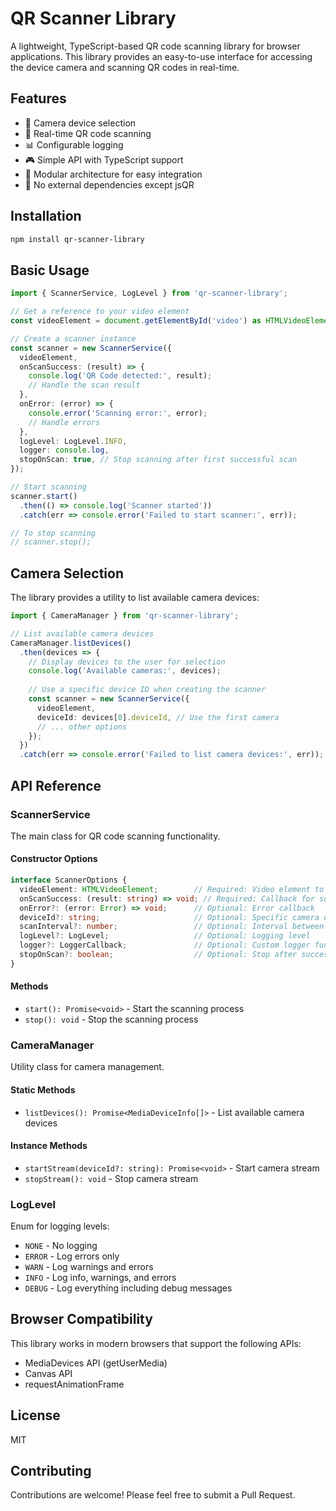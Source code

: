 # QR Scanner Library

A lightweight, TypeScript-based QR code scanning library for browser applications. This library provides an easy-to-use interface for accessing the device camera and scanning QR codes in real-time.

## Features

- 📱 Camera device selection
- 🔄 Real-time QR code scanning
- 📊 Configurable logging
- 🎮 Simple API with TypeScript support
- 🧩 Modular architecture for easy integration
- 🔌 No external dependencies except jsQR

## Installation

```bash
npm install qr-scanner-library
```

## Basic Usage

```typescript
import { ScannerService, LogLevel } from 'qr-scanner-library';

// Get a reference to your video element
const videoElement = document.getElementById('video') as HTMLVideoElement;

// Create a scanner instance
const scanner = new ScannerService({
  videoElement,
  onScanSuccess: (result) => {
    console.log('QR Code detected:', result);
    // Handle the scan result
  },
  onError: (error) => {
    console.error('Scanning error:', error);
    // Handle errors
  },
  logLevel: LogLevel.INFO,
  logger: console.log,
  stopOnScan: true, // Stop scanning after first successful scan
});

// Start scanning
scanner.start()
  .then(() => console.log('Scanner started'))
  .catch(err => console.error('Failed to start scanner:', err));

// To stop scanning
// scanner.stop();
```

## Camera Selection

The library provides a utility to list available camera devices:

```typescript
import { CameraManager } from 'qr-scanner-library';

// List available camera devices
CameraManager.listDevices()
  .then(devices => {
    // Display devices to the user for selection
    console.log('Available cameras:', devices);
    
    // Use a specific device ID when creating the scanner
    const scanner = new ScannerService({
      videoElement,
      deviceId: devices[0].deviceId, // Use the first camera
      // ... other options
    });
  })
  .catch(err => console.error('Failed to list camera devices:', err));
```

## API Reference

### ScannerService

The main class for QR code scanning functionality.

#### Constructor Options

```typescript
interface ScannerOptions {
  videoElement: HTMLVideoElement;        // Required: Video element to display camera feed
  onScanSuccess: (result: string) => void; // Required: Callback for successful scans
  onError?: (error: Error) => void;      // Optional: Error callback
  deviceId?: string;                     // Optional: Specific camera device ID
  scanInterval?: number;                 // Optional: Interval between scan attempts (ms)
  logLevel?: LogLevel;                   // Optional: Logging level
  logger?: LoggerCallback;               // Optional: Custom logger function
  stopOnScan?: boolean;                  // Optional: Stop after successful scan (default: true)
}
```

#### Methods

- `start(): Promise<void>` - Start the scanning process
- `stop(): void` - Stop the scanning process

### CameraManager

Utility class for camera management.

#### Static Methods

- `listDevices(): Promise<MediaDeviceInfo[]>` - List available camera devices

#### Instance Methods

- `startStream(deviceId?: string): Promise<void>` - Start camera stream
- `stopStream(): void` - Stop camera stream

### LogLevel

Enum for logging levels:

- `NONE` - No logging
- `ERROR` - Log errors only
- `WARN` - Log warnings and errors
- `INFO` - Log info, warnings, and errors
- `DEBUG` - Log everything including debug messages

## Browser Compatibility

This library works in modern browsers that support the following APIs:
- MediaDevices API (getUserMedia)
- Canvas API
- requestAnimationFrame

## License

MIT

## Contributing

Contributions are welcome! Please feel free to submit a Pull Request.